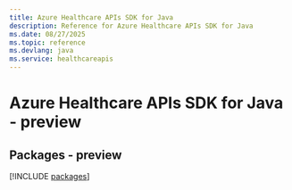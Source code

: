 ```yaml
---
title: Azure Healthcare APIs SDK for Java
description: Reference for Azure Healthcare APIs SDK for Java
ms.date: 08/27/2025
ms.topic: reference
ms.devlang: java
ms.service: healthcareapis
---
```

# Azure Healthcare APIs SDK for Java - preview
## Packages - preview
[!INCLUDE [packages](healthcare-apis-index.md)]